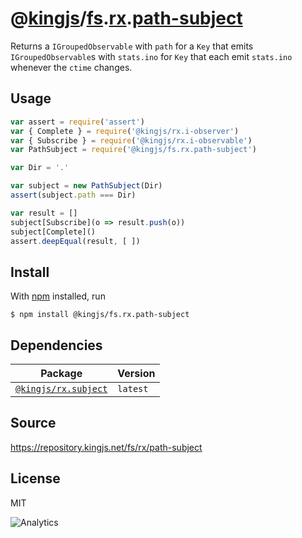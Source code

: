 # @[kingjs][@kingjs]/[fs][ns0].[rx][ns1].[path-subject][ns2]
Returns a `IGroupedObservable` with `path` for a `Key`  that emits `IGroupedObservable`s with `stats.ino` for `Key` that each emit `stats.ino` whenever the `ctime` changes.
## Usage
```js
var assert = require('assert')
var { Complete } = require('@kingjs/rx.i-observer')
var { Subscribe } = require('@kingjs/rx.i-observable')
var PathSubject = require('@kingjs/fs.rx.path-subject')

var Dir = '.'

var subject = new PathSubject(Dir)
assert(subject.path === Dir)

var result = []
subject[Subscribe](o => result.push(o))
subject[Complete]()
assert.deepEqual(result, [ ])
```






## Install
With [npm](https://npmjs.org/) installed, run
```
$ npm install @kingjs/fs.rx.path-subject
```
## Dependencies
|Package|Version|
|---|---|
|[`@kingjs/rx.subject`](https://www.npmjs.com/package/@kingjs/rx.subject)|`latest`|
## Source
https://repository.kingjs.net/fs/rx/path-subject
## License
MIT

![Analytics](https://analytics.kingjs.net/fs/rx/path-subject)

[@kingjs]: https://www.npmjs.com/package/kingjs
[ns0]: https://www.npmjs.com/package/@kingjs/fs
[ns1]: https://www.npmjs.com/package/@kingjs/fs.rx
[ns2]: https://www.npmjs.com/package/@kingjs/fs.rx.path-subject
